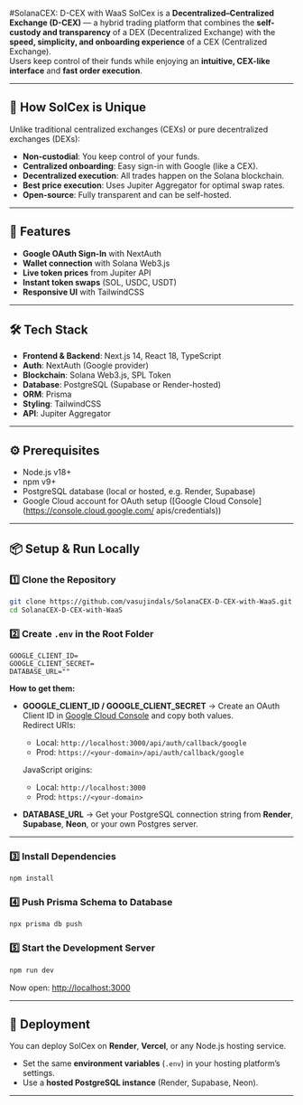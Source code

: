 #SolanaCEX: D-CEX with WaaS
SolCex is a **Decentralized–Centralized Exchange (D-CEX)** — a hybrid trading platform that combines the **self-custody and transparency** of a DEX (Decentralized Exchange) with the **speed, simplicity, and onboarding experience** of a CEX (Centralized Exchange).  
Users keep control of their funds while enjoying an **intuitive, CEX-like interface** and **fast order execution**.

---

## 🔹 How SolCex is Unique
Unlike traditional centralized exchanges (CEXs) or pure decentralized exchanges (DEXs):

- **Non-custodial**: You keep control of your funds.
- **Centralized onboarding**: Easy sign-in with Google (like a CEX).
- **Decentralized execution**: All trades happen on the Solana blockchain.
- **Best price execution**: Uses Jupiter Aggregator for optimal swap rates.
- **Open-source**: Fully transparent and can be self-hosted.

---

## 🚀 Features
- **Google OAuth Sign-In** with NextAuth
- **Wallet connection** with Solana Web3.js
- **Live token prices** from Jupiter API
- **Instant token swaps** (SOL, USDC, USDT)
- **Responsive UI** with TailwindCSS

---

## 🛠 Tech Stack
- **Frontend & Backend**: Next.js 14, React 18, TypeScript
- **Auth**: NextAuth (Google provider)
- **Blockchain**: Solana Web3.js, SPL Token
- **Database**: PostgreSQL (Supabase or Render-hosted)
- **ORM**: Prisma
- **Styling**: TailwindCSS
- **API**: Jupiter Aggregator

---

## ⚙️ Prerequisites
- Node.js v18+
- npm v9+
- PostgreSQL database (local or hosted, e.g. Render, Supabase)
- Google Cloud account for OAuth setup ([Google Cloud Console](https://console.cloud.google.com/  apis/credentials))

---

## 📦 Setup & Run Locally

### 1️⃣ Clone the Repository
```bash
git clone https://github.com/vasujindals/SolanaCEX-D-CEX-with-WaaS.git
cd SolanaCEX-D-CEX-with-WaaS
```

### 2️⃣ Create `.env` in the Root Folder
```env
GOOGLE_CLIENT_ID=
GOOGLE_CLIENT_SECRET=
DATABASE_URL=""
```

**How to get them:**
- **GOOGLE_CLIENT_ID / GOOGLE_CLIENT_SECRET** → Create an OAuth Client ID in [Google Cloud Console](https://console.cloud.google.com/apis/credentials) and copy both values.  
  Redirect URIs:
  - Local: `http://localhost:3000/api/auth/callback/google`
  - Prod: `https://<your-domain>/api/auth/callback/google`

  JavaScript origins:
  - Local: `http://localhost:3000`
  - Prod: `https://<your-domain>`

- **DATABASE_URL** → Get your PostgreSQL connection string from **Render**, **Supabase**, **Neon**, or your own Postgres server.

---

### 3️⃣ Install Dependencies
```bash
npm install
```

### 4️⃣ Push Prisma Schema to Database
```bash
npx prisma db push
```

### 5️⃣ Start the Development Server
```bash
npm run dev
```
Now open: [http://localhost:3000](http://localhost:3000)

---

## 🚀 Deployment
You can deploy SolCex on **Render**, **Vercel**, or any Node.js hosting service.

- Set the same **environment variables** (`.env`) in your hosting platform’s settings.
- Use a **hosted PostgreSQL instance** (Render, Supabase, Neon).

---
